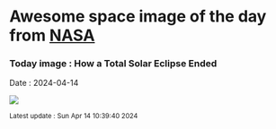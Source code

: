 
# Awesome space image of the day from [NASA](https://api.nasa.gov/)

### Today image : How a Total Solar Eclipse Ended
Date : 2024-04-14

![](https://www.youtube.com/embed/w5uUcq__vMo?rel=0)

<small>Latest update : Sun Apr 14 10:39:40 2024</small>
        